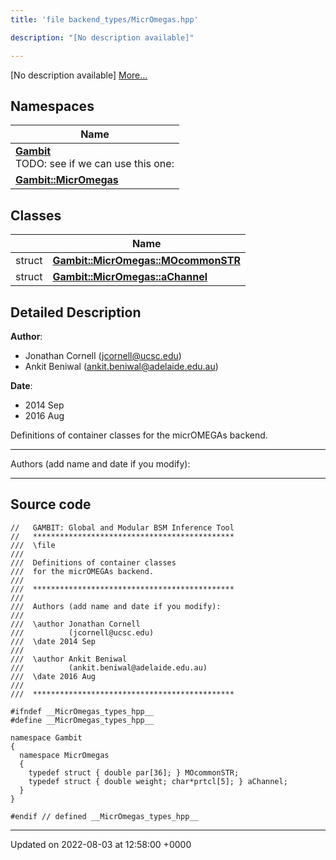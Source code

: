 ```yaml
---
title: 'file backend_types/MicrOmegas.hpp'

description: "[No description available]"

---
```







[No description available] [More...](#detailed-description)

## Namespaces

| Name           |
| -------------- |
| **[Gambit](/documentation/code/main/namespaces/namespacegambit/)** <br>TODO: see if we can use this one:  |
| **[Gambit::MicrOmegas](/documentation/code/main/namespaces/namespacegambit_1_1micromegas/)**  |

## Classes

|                | Name           |
| -------------- | -------------- |
| struct | **[Gambit::MicrOmegas::MOcommonSTR](/documentation/code/main/classes/structgambit_1_1micromegas_1_1mocommonstr/)**  |
| struct | **[Gambit::MicrOmegas::aChannel](/documentation/code/main/classes/structgambit_1_1micromegas_1_1achannel/)**  |

## Detailed Description


**Author**: 

  * Jonathan Cornell ([jcornell@ucsc.edu](mailto:jcornell@ucsc.edu)) 
  * Ankit Beniwal ([ankit.beniwal@adelaide.edu.au](mailto:ankit.beniwal@adelaide.edu.au)) 


**Date**: 

  * 2014 Sep
  * 2016 Aug


Definitions of container classes for the micrOMEGAs backend.



------------------

Authors (add name and date if you modify):



------------------




## Source code

```
//   GAMBIT: Global and Modular BSM Inference Tool
//   *********************************************
///  \file
///
///  Definitions of container classes
///  for the micrOMEGAs backend.
///
///  *********************************************
///
///  Authors (add name and date if you modify):
///
///  \author Jonathan Cornell
///          (jcornell@ucsc.edu)
///  \date 2014 Sep
///
///  \author Ankit Beniwal
///          (ankit.beniwal@adelaide.edu.au)
///  \date 2016 Aug
///
///  *********************************************

#ifndef __MicrOmegas_types_hpp__
#define __MicrOmegas_types_hpp__

namespace Gambit
{
  namespace MicrOmegas
  {
    typedef struct { double par[36]; } MOcommonSTR;
    typedef struct { double weight; char*prtcl[5]; } aChannel;
  }
}

#endif // defined __MicrOmegas_types_hpp__
```


-------------------------------

Updated on 2022-08-03 at 12:58:00 +0000
